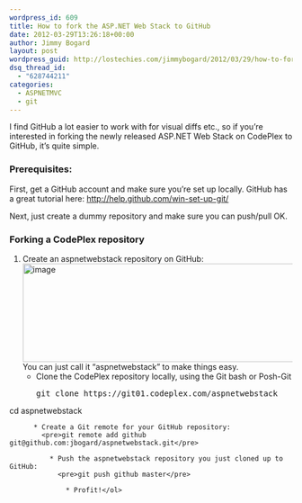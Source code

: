 ```yaml
---
wordpress_id: 609
title: How to fork the ASP.NET Web Stack to GitHub
date: 2012-03-29T13:26:18+00:00
author: Jimmy Bogard
layout: post
wordpress_guid: http://lostechies.com/jimmybogard/2012/03/29/how-to-fork-the-asp-net-web-stack-to-github/
dsq_thread_id:
  - "628744211"
categories:
  - ASPNETMVC
  - git
---
```

I find GitHub a lot easier to work with for visual diffs etc., so if you’re interested in forking the newly released ASP.NET Web Stack on CodePlex to GitHub, it’s quite simple.

### Prerequisites:

First, get a GitHub account and make sure you’re set up locally. GitHub has a great tutorial here: <http://help.github.com/win-set-up-git/>

Next, just create a dummy repository and make sure you can push/pull OK.

### Forking a CodePlex repository

  1. Create an aspnetwebstack repository on GitHub:  
    [<img style="background-image: none; border-right-width: 0px; padding-left: 0px; padding-right: 0px; display: inline; border-top-width: 0px; border-bottom-width: 0px; border-left-width: 0px; padding-top: 0px" title="image" border="0" alt="image" src="https://lostechies.com/content/jimmybogard/uploads/2012/03/image_thumb4.png" width="485" height="175" />](https://lostechies.com/content/jimmybogard/uploads/2012/03/image4.png)  
    You can just call it “aspnetwebstack” to make things easy. 
      * Clone the CodePlex repository locally, using the Git bash or Posh-Git 
        <pre>git clone https://git01.codeplex.com/aspnetwebstack
cd aspnetwebstack</pre>
        
          * Create a Git remote for your GitHub repository: 
            <pre>git remote add github git@github.com:jbogard/aspnetwebstack.git</pre>
            
              * Push the aspnetwebstack repository you just cloned up to GitHub: 
                <pre>git push github master</pre>
                
                  * Profit!</ol>